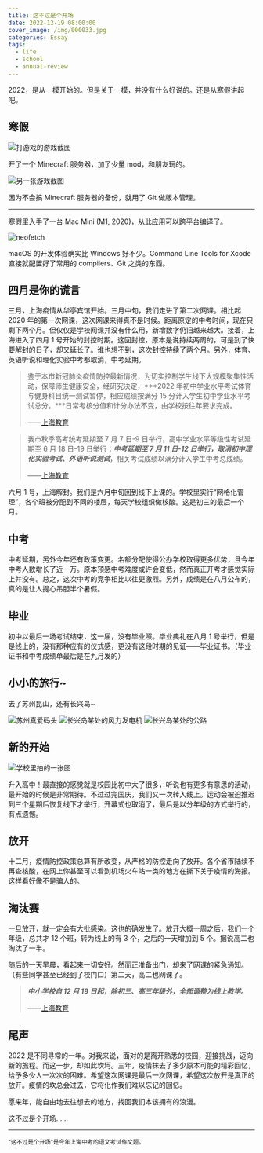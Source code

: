 ```yaml
---
title: 这不过是个开场
date: 2022-12-19 08:00:00
cover_image: /img/000033.jpg
categories: Essay
tags:
  - life
  - school
  - annual-review
---
```


2022，是从一模开始的。但是关于一模，并没有什么好说的。还是从寒假讲起吧。

## 寒假

![打游戏的游戏截图](/img/000027.png)

开了一个 Minecraft 服务器，加了少量 mod，和朋友玩的。

![另一张游戏截图](/img/000028.png)

因为不会搞 Minecraft 服务器的备份，就用了 Git 做版本管理。

---

寒假里入手了一台 Mac Mini (M1, 2020)，从此应用可以跨平台编译了。

![neofetch](/img/000029.png)

macOS 的开发体验确实比 Windows 好不少。Command Line Tools for Xcode 直接就配置好了常用的 compilers、Git 之类的东西。

## 四月是你的谎言

三月，上海疫情从华亭宾馆开始。三月中旬，我们走进了第二次网课。相比起 2020 年的第一次网课，这次网课来得真不是时候。距离原定的中考时间，现在只剩下两个月。但仅仅是学校网课并没有什么用，新增数字仍旧越来越大。接着，上海进入了四月 1 号开始的封控时期。这回封控，原本是说持续两周的，可是到了快要解封的日子，却又延长了。谁也想不到，这次封控持续了两个月。另外，体育、英语听说和理化实验中考都取消，中考延期。

> 鉴于本市新冠肺炎疫情防控最新情况，为切实控制学生线下大规模聚集性活动，保障师生健康安全，经研究决定，***2022 年初中学业水平考试体育与健身科目统一测试暂停，相应成绩按满分 15 分计入学生初中学业水平考试总分。***日常考核分值和计分办法不变，由学校按往年要求完成。
>
> ——[上海教育](https://mp.weixin.qq.com/s/pyZke8VTgK_BN3W3957LjQ)

> 我市秋季高考统考延期至 7 月 7 日-9 日举行，高中学业水平等级性考试延期至 6 月 18 日-19 日举行；***中考延期至 7 月 11 日-12 日举行，取消初中理化实验考试、外语听说测试***，相关考试成绩以满分计入学生中考总成绩。
>
> ——[上海教育](https://mp.weixin.qq.com/s/D02YZKJpeoqMWhjdLthDNg)

六月 1 号，上海解封。我们是六月中旬回到线下上课的。学校里实行“网格化管理”，各个班被分配到不同的楼层，每天学校组织做核酸。这是初三的最后一个月。

## 中考

中考延期，另外今年还有政策变更。名额分配使得公办学校取得更多优势，且今年中考人数增长了近一万。原本预感中考难度或许会变低，然而真正开考才感觉实际上并没有。总之，这次中考的竞争相比以往更激烈。另外，成绩是在八月公布的，真的是让人提心吊胆半个暑假。

## 毕业

初中以最后一场考试结束，这一届，没有毕业照。毕业典礼在八月 1 号举行，但是是线上的，没有那种应有的仪式感，更没有这段时期的见证——毕业证书。（毕业证书和中考成绩单最后是在九月发的）

## 小小的旅行~

去了苏州昆山，还有长兴岛~

![苏州真爱码头](/img/000030.jpeg)
![长兴岛某处的风力发电机](/img/000031.jpeg)
![长兴岛某处的公路](/img/000032.jpeg)

## 新的开始

![学校里拍的一张图](/img/000033.jpg)

升入高中！最直接的感觉就是校园比初中大了很多，听说也有更多有意思的活动，最开始的时候是非常期待。不过过完国庆，我们又一次转入线上。运动会被迫推迟到三个星期后恢复线下才举行，开幕式也取消了，最后是以分年级的方式举行的，有点遗憾。

## 放开

十二月，疫情防控政策总算有所改变，从严格的防控走向了放开。各个省市陆续不再查核酸，在网上你甚至可以看到机场火车站一类的地方在撕下关于疫情的海报。这样看好像不是骗人的。

## 淘汰赛

一旦放开，就一定会有大批感染。这也的确发生了。放开大概一周之后，我们一个年级，总共才 12 个班，转为线上的有 3 个，之后的一天增加到 5 个。据说高二也淘汰了一半。

随后的一天早晨，看起来一切安好。然而正准备出门，却来了网课的紧急通知。（有些同学甚至已经到了校门口）第二天，高二也网课了。

> ***中小学校自 12 月 19 日起，除初三、高三年级外，全部调整为线上教学。***
>
> ——[上海教育](https://mp.weixin.qq.com/s/RWoP4an5XRSjDrmM108vcQ)

## 尾声

2022 是不同寻常的一年。对我来说，面对的是离开熟悉的校园，迎接挑战，迈向新的旅程。而这一步，却如此坎坷。三年，疫情抹去了多少原本可能的精彩回忆，给予多少人一次次的困难。希望这次网课是最后一次网课，希望这次放开是真正的放开。疫情的坎总会过去，它将化作我们难以忘记的回忆。

愿来年，能自由地去往想去的地方，找回我们本该拥有的浪漫。

这不过是个开场......

---

<small class="text-gray">“这不过是个开场”是今年上海中考的语文考试作文题。</small>

<style>
@import url('https://unpkg.com/lxgw-wenkai-webfont/lxgwwenkai-regular.css');

.post {
  font-family: 'LXGW WenKai', sans-serif;
}

.content .text-gray {
  color: var(--color-text-tertiary);
}
</style>
